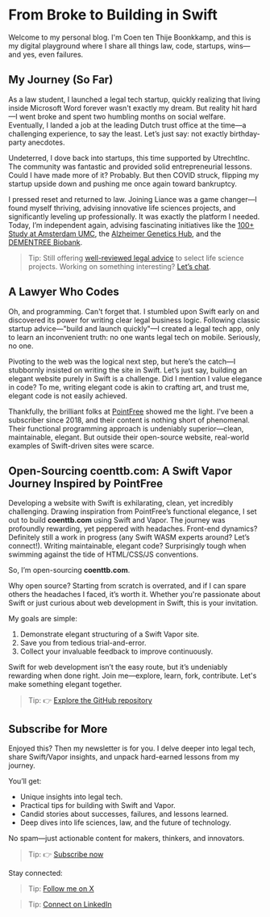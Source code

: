 # From Broke to Building in Swift

Welcome to my personal blog. I'm Coen ten Thije Boonkkamp, and this is my digital playground where I share all things law, code, startups, wins—and yes, even failures.

## My Journey (So Far)

As a law student, I launched a legal tech startup, quickly realizing that living inside Microsoft Word forever wasn't exactly my dream. But reality hit hard—I went broke and spent two humbling months on social welfare. Eventually, I landed a job at the leading Dutch trust office at the time—a challenging experience, to say the least. Let’s just say: not exactly birthday-party anecdotes.

Undeterred, I dove back into startups, this time supported by UtrechtInc. The community was fantastic and provided solid entrepreneurial lessons. Could I have made more of it? Probably. But then COVID struck, flipping my startup upside down and pushing me once again toward bankruptcy.

I pressed reset and returned to law. Joining Liance was a game changer—I found myself thriving, advising innovative life sciences projects, and significantly leveling up professionally. It was exactly the platform I needed. Today, I’m independent again, advising fascinating initiatives like the [100+ Study at Amsterdam UMC](https://100plus.nl), the [Alzheimer Genetics Hub](https://alzheimergenetics.org), and the [DEMENTREE Biobank](https://www.alzheimercentrum.nl/wetenschap/lopend-onderzoek/biobank-dementree/).

> Tip: Still offering [well-reviewed legal advice](https://tenthijeboonkkamp.nl) to select life science projects. Working on something interesting? [Let’s chat](https://tenthijeboonkkamp.nl/products).

## A Lawyer Who Codes

Oh, and programming. Can't forget that. I stumbled upon Swift early on and discovered its power for writing clear legal business logic. Following classic startup advice—"build and launch quickly"—I created a legal tech app, only to learn an inconvenient truth: no one wants legal tech on mobile. Seriously, no one.

Pivoting to the web was the logical next step, but here’s the catch—I stubbornly insisted on writing the site in Swift. Let’s just say, building an elegant website purely in Swift is a challenge. Did I mention I value elegance in code? To me, writing elegant code is akin to crafting art, and trust me, elegant code is not easily achieved.

Thankfully, the brilliant folks at [PointFree](https://www.pointfree.co) showed me the light. I've been a subscriber since 2018, and their content is nothing short of phenomenal. Their functional programming approach is undeniably superior—clean, maintainable, elegant. But outside their open-source website, real-world examples of Swift-driven sites were scarce.

## Open-Sourcing coenttb.com: A Swift Vapor Journey Inspired by PointFree

Developing a website with Swift is exhilarating, clean, yet incredibly challenging. Drawing inspiration from PointFree’s functional elegance, I set out to build **coenttb.com** using Swift and Vapor. The journey was profoundly rewarding, yet peppered with headaches. Front-end dynamics? Definitely still a work in progress (any Swift WASM experts around? Let’s connect!). Writing maintainable, elegant code? Surprisingly tough when swimming against the tide of HTML/CSS/JS conventions.

So, I’m open-sourcing **coenttb.com**.

Why open source? Starting from scratch is overrated, and if I can spare others the headaches I faced, it’s worth it. Whether you're passionate about Swift or just curious about web development in Swift, this is your invitation.

My goals are simple:
1. Demonstrate elegant structuring of a Swift Vapor site.
2. Save you from tedious trial-and-error.
3. Collect your invaluable feedback to improve continuously.

Swift for web development isn’t the easy route, but it’s undeniably rewarding when done right. Join me—explore, learn, fork, contribute. Let's make something elegant together.

> Tip: 👉 [Explore the GitHub repository](https://github.com/coenttb/coenttb-com-server)

## Subscribe for More

Enjoyed this? Then my newsletter is for you. I delve deeper into legal tech, share Swift/Vapor insights, and unpack hard-earned lessons from my journey.

You’ll get:
- Unique insights into legal tech.
- Practical tips for building with Swift and Vapor.
- Candid stories about successes, failures, and lessons learned.
- Deep dives into life sciences, law, and the future of technology.

No spam—just actionable content for makers, thinkers, and innovators.

> Tip: 👉 [Subscribe now](http://coenttb.com/en/newsletter/subscribe)

Stay connected:

> Tip: [Follow me on X](http://x.com/coenttb)

> Tip: [Connect on LinkedIn](https://www.linkedin.com/in/tenthijeboonkkamp)

